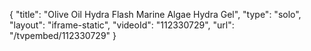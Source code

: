 {
    "title": "Olive Oil Hydra Flash Marine Algae Hydra Gel",
    "type": "solo",
    "layout": "iframe-static",
    "videoId": "112330729",
    "url": "\/tvpembed\/112330729"
}